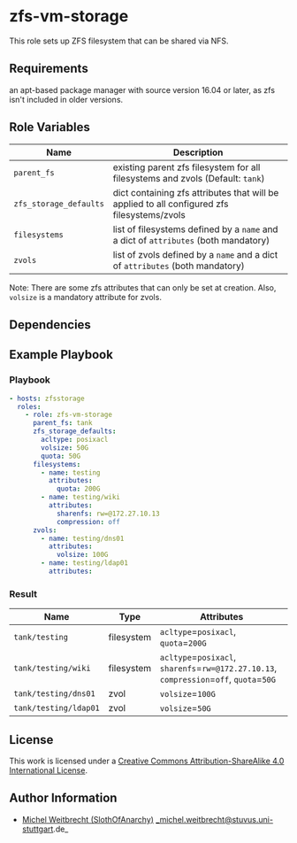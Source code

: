 # zfs-vm-storage

This role sets up ZFS filesystem that can be shared via NFS.


## Requirements

an apt-based package manager with source version 16.04 or later, as zfs isn't included in older versions.


## Role Variables

| Name                  | Description                                                                                 |
|-----------------------|---------------------------------------------------------------------------------------------|
| `parent_fs`           | existing parent zfs filesystem for all filesystems and zvols (Default: `tank`)              |
| `zfs_storage_defaults`| dict containing zfs attributes that will be applied to all configured zfs filesystems/zvols |
| `filesystems`         | list of filesystems defined by a `name` and a dict of `attributes` (both mandatory)         |
| `zvols`               | list of zvols defined by a `name` and a dict of `attributes` (both mandatory)               |

Note: There are some zfs attributes that can only be set at creation. Also, `volsize` is a mandatory attribute for zvols.

## Dependencies

## Example Playbook

### Playbook

```yml
- hosts: zfsstorage
  roles:
    - role: zfs-vm-storage
      parent_fs: tank
      zfs_storage_defaults:
        acltype: posixacl
        volsize: 50G
        quota: 50G
      filesystems:
        - name: testing
          attributes:
            quota: 200G
        - name: testing/wiki
          attributes:
            sharenfs: rw=@172.27.10.13
            compression: off
      zvols:
        - name: testing/dns01
          attributes:
            volsize: 100G
        - name: testing/ldap01
          attributes:
```

### Result

| Name                  | Type      | Attributes                                                                              |
|-----------------------|-----------|-----------------------------------------------------------------------------------------|
| `tank/testing`        | filesystem| `acltype`=`posixacl`, `quota`=`200G`                                                    |
| `tank/testing/wiki`   | filesystem| `acltype`=`posixacl`, `sharenfs`=`rw=@172.27.10.13`, `compression`=`off`, `quota`=`50G` |
| `tank/testing/dns01`  | zvol      | `volsize`=`100G`                                                                       |
| `tank/testing/ldap01` | zvol      | `volsize`=`50G`                                                                          |



## License

This work is licensed under a [Creative Commons Attribution-ShareAlike 4.0 International License](http://creativecommons.org/licenses/by-sa/4.0/).


## Author Information

 * [Michel Weitbrecht (SlothOfAnarchy)](https://github.com/SlothOfAnarchy) _michel.weitbrecht@stuvus.uni-stuttgart.de_
